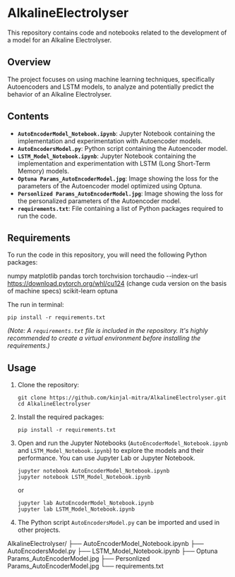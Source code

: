 # AlkalineElectrolyser

This repository contains code and notebooks related to the development of a model for an Alkaline Electrolyser.

## Overview

The project focuses on using machine learning techniques, specifically Autoencoders and LSTM models, to analyze and potentially predict the behavior of an Alkaline Electrolyser.

## Contents

*   **`AutoEncoderModel_Notebook.ipynb`**: Jupyter Notebook containing the implementation and experimentation with Autoencoder models.
*   **`AutoEncodersModel.py`**: Python script containing the Autoencoder model.
*   **`LSTM_Model_Notebook.ipynb`**: Jupyter Notebook containing the implementation and experimentation with LSTM (Long Short-Term Memory) models.
*   **`Optuna Params_AutoEncoderModel.jpg`**: Image showing the loss for the parameters of the Autoencoder model optimized using Optuna.
*   **`Personlized Params_AutoEncoderModel.jpg`**: Image showing the loss for the personalized parameters of the Autoencoder model.
*   **`requirements.txt`**: File containing a list of Python packages required to run the code.

## Requirements

To run the code in this repository, you will need the following Python packages:

numpy
matplotlib
pandas
torch 
torchvision 
torchaudio --index-url https://download.pytorch.org/whl/cu124 (change cuda version on the basis of machine specs)
scikit-learn
optuna

The run in terminal:
``` 
pip install -r requirements.txt 

```


*(Note: A `requirements.txt` file is included in the repository. It's highly recommended to create a virtual environment before installing the requirements.)*

## Usage

1.  Clone the repository:

    ```
    git clone https://github.com/kinjal-mitra/AlkalineElectrolyser.git
    cd AlkalineElectrolyser
    ```

2.  Install the required packages:

    ```
    pip install -r requirements.txt
    ```

3.  Open and run the Jupyter Notebooks (`AutoEncoderModel_Notebook.ipynb` and `LSTM_Model_Notebook.ipynb`) to explore the models and their performance.  You can use Jupyter Lab or Jupyter Notebook.

    ```
    jupyter notebook AutoEncoderModel_Notebook.ipynb
    jupyter notebook LSTM_Model_Notebook.ipynb
    ```

    or

    ```
    jupyter lab AutoEncoderModel_Notebook.ipynb
    jupyter lab LSTM_Model_Notebook.ipynb
    ```

4.  The Python script `AutoEncodersModel.py` can be imported and used in other projects.

AlkalineElectrolyser/
├── AutoEncoderModel_Notebook.ipynb
├── AutoEncodersModel.py
├── LSTM_Model_Notebook.ipynb
├── Optuna Params_AutoEncoderModel.jpg
├── Personlized Params_AutoEncoderModel.jpg
└── requirements.txt
